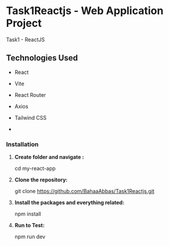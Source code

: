# Task1Reactjs - Web Application Project
Task1 - ReactJS 

## Technologies Used

- React
- Vite
- React Router
- Axios
- Tailwind CSS

- 
### Installation

1. **Create folder and navigate :**
   
   cd my-react-app

2. **Clone the repository:**

   git clone https://github.com/BahaaAbbas/Task1Reactjs.git

3. **Install the packages and everything related:**

   npm install

4. **Run to Test:**
   
   npm run dev
